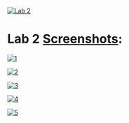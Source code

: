 [![Lab 2](https://drive.google.com/uc?export=view&id=1_YGQ-gzeswWMduxpPEz-YbqObp3yRlcx)](https://drive.google.com/drive/folders/1x8UM7VACtKL4fIJMyl-nu5Hf6g8JdqNB)

# Lab 2 [Screenshots](https://drive.google.com/drive/folders/1x8UM7VACtKL4fIJMyl-nu5Hf6g8JdqNB):

[![1](https://drive.google.com/uc?export=view&id=1Ap0Mg4cnKIfT6TkFJrmmwrxhiQNMk7gY)](https://drive.google.com/drive/folders/1x8UM7VACtKL4fIJMyl-nu5Hf6g8JdqNB)

[![2](https://drive.google.com/uc?export=view&id=1TDcMA8LhUjUVywwSTc4k76mNaNwiz0-6)](https://drive.google.com/drive/folders/1x8UM7VACtKL4fIJMyl-nu5Hf6g8JdqNB)

[![3](https://drive.google.com/uc?export=view&id=172un3YZpgXK6Y2rwDOi_N-OOaTF3UYZE)](https://drive.google.com/drive/folders/1x8UM7VACtKL4fIJMyl-nu5Hf6g8JdqNB)

[![4](https://drive.google.com/uc?export=view&id=1EjauAFjtnE_fQYBoHeDlE5zlM2y-pBGz)](https://drive.google.com/drive/folders/1x8UM7VACtKL4fIJMyl-nu5Hf6g8JdqNB)

[![5](https://drive.google.com/uc?export=view&id=11yr41Quyjb1j-Z9V47R_kttGvXbX6Qmi)](https://drive.google.com/drive/folders/1x8UM7VACtKL4fIJMyl-nu5Hf6g8JdqNB)
